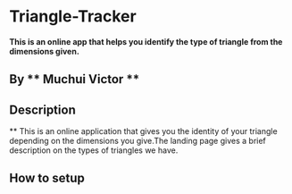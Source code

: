 # Triangle-Tracker
#### This is an online app that helps you identify the type of triangle from the dimensions given.
## By ** Muchui Victor **
## Description
** This is an online application that gives you the identity of your triangle depending on the dimensions you give.The landing page gives a brief description on the types of triangles we have.
## How to setup 
